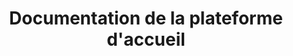 ---
layout: documentation
title: Documentation de la plateforme d'accueil
permalink: /documentation/index.html
---